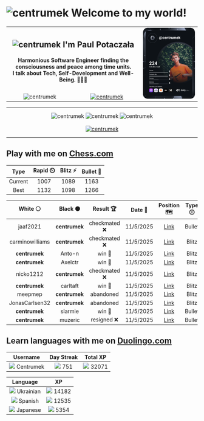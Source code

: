 <h1>
  <img
    src="https://emojis.slackmojis.com/emojis/images/1531849430/4246/blob-sunglasses.gif"
    width="30"
    alt="centrumek"
  />
  Welcome to my world!
</h1>

<table>
  <tbody>
    <tr>
      <td align="center" width="70%" colspan="2">
        <h2>
          <img
            src="https://raw.githubusercontent.com/MartinHeinz/MartinHeinz/master/wave.gif"
            width="30px"
            alt="centrumek"
          />
          I'm Paul Potaczała
        </h2>
        <h4>
          Harmonious Software Engineer finding the consciousness and peace among time units.
          <br/>
          I talk about Tech, Self-Development and Well-Being. 🌿🧘🚀
        </h4>
      </td>
      <td width="30%" rowspan="2">
        <a href="https://app.daily.dev/centrumek">
          <img
            src="./devcard.svg"
            alt="centrumek"
          />
        </a>
      </td>
    </tr>
    <tr align="center">
      <td>
        <img
          src="https://komarev.com/ghpvc/?username=centrumek&label=visitors&color=0e75b6&style=flat"
          alt="centrumek"
        >
      </td>
      <td>
        <a href="https://stackoverflow.com/users/14496012/centrumek">
          <img
            src="https://stackoverflow.com/users/flair/14496012.png?theme=dark"
            alt="centrumek"
          >
        </a>
      </td>
    </tr>
  </tbody>
</table>

---
<div align="center">
  <img 
    src="https://github-readme-stats.vercel.app/api?username=centrumek&show_icons=true&count_private=true&theme=dark&hide_border=true&hide=issues,contribs&bg_color=00000000"
    alt="centrumek"
  />
  <img
    src="https://github-readme-stats.vercel.app/api/top-langs/?username=centrumek&layout=compact&hide_border=true&theme=dark&bg_color=00000000&langs_count=6&exclude_repo=air-statistic-app"
    alt="centrumek"
  />
  <img 
    src="https://github-readme-streak-stats.herokuapp.com?user=centrumek&theme=dark&hide_border=true&background=FFFFFF00"
    alt="centrumek"
  />
  <br/>
  <br/>
  <a href="https://www.buymeacoffee.com/centrumek">
    <img
      src="https://cdn.buymeacoffee.com/buttons/v2/default-orange.png"
      height="50"
      width="210"
      alt="centrumek"
    />
  </a>
</div>

---

## Play with me on [Chess.com](https://www.chess.com/member/centrumek)

<div align="center">
<!--START_SECTION:chessStats-->
<!-- Automatically generated with https://github.com/Balastrong/chess-stats-action -->

| Type | Rapid ⏲️ | Blitz ⚡ | Bullet 🔫 |
|:---:|:---:|:---:|:---:|
| Current | 1007 | 1089 | 1163 |
| Best | 1132 | 1098 | 1266 |

| White ⚪ | Black ⚫ | Result 🏆 | Date 📅 | Position 🗺️ | Type 🕕 |
|:---:|:---:|:---:|:---:|:---:|:---:|
| jaaf2021 | **centrumek** | checkmated ❌ | 11/5/2025 | <a href="http://www.ee.unb.ca/cgi-bin/tervo/fen.pl?select=2kr1r2/1Q4pp/p1p5/3p4/2P4P/6P1/P2q1PB1/1R3RK1 b - - 0 26">Link</a> | Bullet |
| carminowilliams | **centrumek** | checkmated ❌ | 11/5/2025 | <a href="http://www.ee.unb.ca/cgi-bin/tervo/fen.pl?select=2kR4/6pp/pBP2p2/P7/1P6/4rnKP/8/8 b - - 2 40">Link</a> | Blitz |
| **centrumek** | Anto-n | win 🥇 | 11/5/2025 | <a href="http://www.ee.unb.ca/cgi-bin/tervo/fen.pl?select=1r1k1bnr/3Q2pp/pqp1p3/3pN3/3P4/P3P2P/1P2KPP1/nNB4R b - - 2 14">Link</a> | Blitz |
| **centrumek** | Axelctr | win 🥇 | 11/5/2025 | <a href="http://www.ee.unb.ca/cgi-bin/tervo/fen.pl?select=r5k1/6QR/p2p2p1/7p/PP1Pp3/1K2P3/6q1/2B2R2 b - - 3 36">Link</a> | Blitz |
| nicko1212 | **centrumek** | checkmated ❌ | 11/5/2025 | <a href="http://www.ee.unb.ca/cgi-bin/tervo/fen.pl?select=8/R4Q2/1p5b/2p1P1p1/6k1/P1qr2BP/5PP1/5RK1 b - - 0 31">Link</a> | Blitz |
| **centrumek** | carltaft | win 🥇 | 11/5/2025 | <a href="http://www.ee.unb.ca/cgi-bin/tervo/fen.pl?select=r5k1/pp6/2pQp2B/5p1p/6qP/2N5/PPP3P1/5RK1 b - - 1 24">Link</a> | Blitz |
| meepmep | **centrumek** | abandoned  | 11/5/2025 | <a href="http://www.ee.unb.ca/cgi-bin/tervo/fen.pl?select=rnbqkbnr/pppp1ppp/8/4p3/4P3/5N2/PPPP1PPP/RNBQKB1R b KQkq - 1 2">Link</a> | Blitz |
| JonasCarlsen32 | **centrumek** | abandoned  | 11/5/2025 | <a href="http://www.ee.unb.ca/cgi-bin/tervo/fen.pl?select=k2r4/1p3p2/1Q2p3/8/4PBp1/2P5/P4PP1/2K1R3 b - - 0 31">Link</a> | Blitz |
| **centrumek** | slarmie | win 🥇 | 11/5/2025 | <a href="http://www.ee.unb.ca/cgi-bin/tervo/fen.pl?select=8/5Qk1/3p1R2/3P1P1p/p1p4P/P1P5/1P4p1/6K1 b - - 3 42">Link</a> | Bullet |
| **centrumek** | muzeric | resigned ❌ | 11/5/2025 | <a href="http://www.ee.unb.ca/cgi-bin/tervo/fen.pl?select=2kr1bn1/ppp5/2q2p2/3p4/1P1Pp1P1/P1P1P3/3B1P2/RN1K2Nr w - - 0 18">Link</a> | Bullet |

<!--END_SECTION:chessStats-->
</div>

## Learn languages with me on [Duolingo.com](https://www.duolingo.com/profile/Centrumek)

<div align="center">
<!--START_SECTION:duolingoStats-->
<!-- Automatically generated with https://github.com/centrumek/duolingo-readme-stats-->

| Username | Day Streak | Total XP |
|:---:|:---:|:---:|
| <img src="https://raw.githubusercontent.com/centrumek/duolingo-readme-stats/main/assets/duolingo.png" height="12"> Centrumek | <img src="https://raw.githubusercontent.com/centrumek/duolingo-readme-stats/main/assets/streakinactive.svg" height="12"> 751 | <img src="https://raw.githubusercontent.com/centrumek/duolingo-readme-stats/main/assets/xp.svg" height="12"> 32071 | <img src="https://raw.githubusercontent.com/centrumek/duolingo-readme-stats/main/assets/xp.svg" height="12"> 0 |

| Language | XP |
|:---:|:---:|
| <img src="https://raw.githubusercontent.com/centrumek/duolingo-readme-stats/main/assets/langs/ukrainian.svg" height="12"> Ukrainian | <img src="https://raw.githubusercontent.com/centrumek/duolingo-readme-stats/main/assets/xp.svg" height="12"> 14182 |
| <img src="https://raw.githubusercontent.com/centrumek/duolingo-readme-stats/main/assets/langs/spanish.svg" height="12"> Spanish | <img src="https://raw.githubusercontent.com/centrumek/duolingo-readme-stats/main/assets/xp.svg" height="12"> 12535 |
| <img src="https://raw.githubusercontent.com/centrumek/duolingo-readme-stats/main/assets/langs/japanese.svg" height="12"> Japanese | <img src="https://raw.githubusercontent.com/centrumek/duolingo-readme-stats/main/assets/xp.svg" height="12"> 5354 |

<!--END_SECTION:duolingoStats-->
</div>
<!--
**centrumek/centrumek** is a ✨ _special_ ✨ repository because its `README.md` (this file) appears on your GitHub profile.

Here are some ideas to get you started:

- 🔭 I’m currently working on ...
- 🌱 I’m currently learning ...
- 👯 I’m looking to collaborate on ...
- 🤔 I’m looking for help with ...
- 💬 Ask me about ...
- 📫 How to reach me: ...
- 😄 Pronouns: ...
- ⚡ Fun fact: ...
-->
